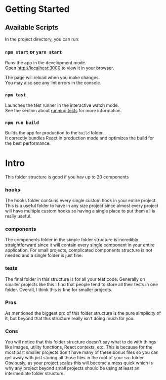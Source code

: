 # Getting Started
## Available Scripts

In the project directory, you can run:
### `npm start` or `yarn start` 

Runs the app in the development mode.\
Open [http://localhost:3000](http://localhost:3000) to view it in your browser.

The page will reload when you make changes.\
You may also see any lint errors in the console.

### `npm test`

Launches the test runner in the interactive watch mode.\
See the section about [running tests](https://facebook.github.io/create-react-app/docs/running-tests) for more information.

### `npm run build`

Builds the app for production to the `build` folder.\
It correctly bundles React in production mode and optimizes the build for the best performance.


# Intro

This folder structure is good if you hav up to 20 components

### hooks

The hooks folder contains every single custom hook in your entire project. This is a useful folder to have in any size project since almost every project will have multiple custom hooks so having a single place to put them all is really useful.

### components

The components folder in the simple folder structure is incredibly straightforward since it will contain every single component in your entire application. For small projects,  complicated components structure  is not needed and a single folder is just fine.

### __tests__

The final folder in this structure is for all your test code. Generally on smaller projects like this I find that people tend to store all their tests in one folder. Overall, I think this is fine for smaller projects.

### Pros

As mentioned the biggest pro of this folder structure is the pure simplicity of it, but beyond that this structure really isn't doing much for you.

### Cons

You will notice that this folder structure doesn't say what to do with things like images, utility functions, React contexts, etc. This is because for the most part smaller projects don't have many of these bonus files so you can get away with just storing all those files in the root of your src folder. Obviously, as your project scales this will become a mess quick which is why any project beyond small projects should be using at least an intermediate folder structure.